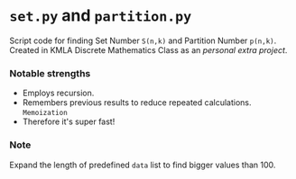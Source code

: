 # `set.py` and `partition.py`

Script code for finding Set Number `S(n,k)` and Partition Number `p(n,k)`.
Created in KMLA Discrete Mathematics Class as an *personal extra project*.

### Notable strengths
* Employs recursion.
* Remembers previous results to reduce repeated calculations. `Memoization`
* Therefore it's super fast!

### Note
Expand the length of predefined `data` list to find bigger values than 100.